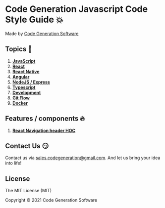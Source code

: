 # Code Generation Javascript Code Style Guide 💥

Made by [Code Generation Software](http://codegeneration.io/)

## Topics 🚀

1. [**JavaScript**](docs/javascript.md)
2. [**React**](docs/react.md)
3. [**React Native**](docs/react-native/README.md)
3. [**Angular**](docs/angular/README.md)
3. [**NodeJS / Express**](docs/node-express.md)
4. [**Typescript**](docs/typings.md)
5. [**Development**](docs/development.md)
6. [**Git Flow**](docs/git.md)
7. [**Docker**](docs/docker.md)

## Features / components 🔥

1. [**React Navigation header HOC**](/features-components/react-navigation-header-hoc.md)

## Contact Us 😏

Contact us via sales.codegeneration@gmail.com. And let us bring your idea into life!

## License

The MIT License (MIT)

Copyright © 2021 Code Generation Software
